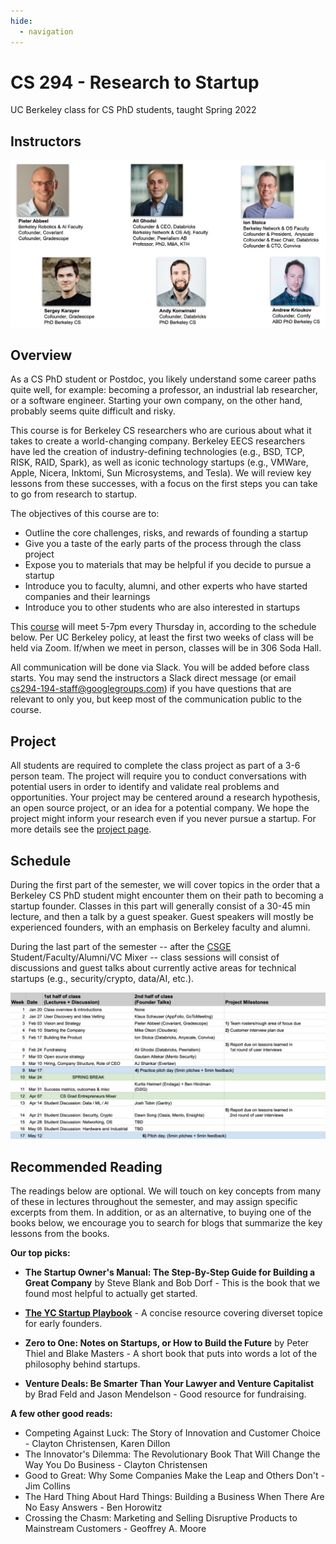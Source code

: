 ```yaml
---
hide:
  - navigation
---
```


<h1 class="title">CS 294 - Research to Startup</h1>

<div class="subtitle">UC Berkeley class for CS PhD students, taught Spring 2022</div>

## Instructors

![Pieter Abbeel, Ali Ghodsi, Ion Stoica, Sergey Karayev, Andy Konwinski, Andrew Krioukov](images/instructors.jpg)

## Overview

As a CS PhD student or Postdoc, you likely understand some career paths quite
well, for example: becoming a professor, an industrial lab researcher, or a
software engineer. Starting your own company, on the other hand, probably seems
quite difficult and risky.

This course is for Berkeley CS researchers who are curious about what it
takes to create a world-changing company. Berkeley EECS researchers have led
the creation of industry-defining technologies (e.g., BSD, TCP, RISK, RAID,
Spark), as well as iconic technology startups (e.g., VMWare, Apple, Nicera,
Inktomi, Sun Microsystems, and Tesla). We will review key lessons from these
successes, with a focus on the first steps you can take to go from research
to startup.

The objectives of this course are to:

- Outline the core challenges, risks, and rewards of founding a startup
- Give you a taste of the early parts of the process through the class project
- Expose you to materials that may be helpful if you decide to pursue a startup
- Introduce you to faculty, alumni, and other experts who have started companies and their learnings
- Introduce you to other students who are also interested in startups

This
[course](https://classes.berkeley.edu/content/2022-spring-compsci-294-194-lec-194)
will meet 5-7pm every Thursday in, according to the schedule below. Per UC
Berkeley policy, at least the first two weeks of class will be held via Zoom.
If/when we meet in person, classes will be in 306 Soda Hall.

All communication will be done via Slack. You will be added before class
starts. You may send the instructors a Slack direct message (or email
[cs294-194-staff@googlegroups.com](mailto:cs294-194-staff@googlegroups.com)) if
you have questions that are relevant to only you, but keep most of the
communication public to the course.

## Project

All students are required to complete the class project as part of a 3-6
person team. The project will require you to conduct conversations with
potential users in order to identify and validate real problems and
opportunities. Your project may be centered around a research hypothesis, an
open source project, or an idea for a potential company. We hope the project
might inform your research even if you never pursue a startup. For more details
see the [project page](project).


## Schedule

During the first part of the semester, we will cover topics in the order that a
Berkeley CS PhD student might encounter them on their path to becoming a
startup founder. Classes in this part will generally consist of a 30-45 min
lecture, and then a talk by a guest speaker. Guest speakers will mostly be
experienced founders, with an emphasis on Berkeley faculty and alumni.

During the last part of the semester -- after the [CSGE](https://csge.berkeley.edu)
Student/Faculty/Alumni/VC Mixer -- class sessions will consist of discussions
and guest talks about currently active areas for technical startups (e.g.,
security/crypto, data/AI, etc.).

![](images/schedule.jpg)

## Recommended Reading

The readings below are optional. We will touch on key concepts from many of these
in lectures throughout the semester, and may assign specific excerpts from them.
In addition, or as an alternative, to buying one of the books below, we encourage
you to search for blogs that summarize the key lessons from the books.


**Our top picks:**

* **The Startup Owner's Manual: The Step-By-Step Guide for Building a Great Company** by Steve Blank and Bob Dorf - This is the book that we found most helpful to actually get started.

* **[The YC Startup Playbook](https://playbook.samaltman.com)** - A concise resource covering diverset topice for early founders.

* **Zero to One: Notes on Startups, or How to Build the Future** by Peter Thiel and Blake Masters - A short book that puts into words a lot of the philosophy behind startups.

* **Venture Deals: Be Smarter Than Your Lawyer and Venture Capitalist** by Brad Feld and Jason Mendelson - Good resource for fundraising.

**A few other good reads:**

* Competing Against Luck: The Story of Innovation and Customer Choice - Clayton Christensen, Karen Dillon
* The Innovator's Dilemma: The Revolutionary Book That Will Change the Way You Do Business - Clayton Christensen
* Good to Great: Why Some Companies Make the Leap and Others Don't - Jim Collins
* The Hard Thing About Hard Things: Building a Business When There Are No Easy Answers - Ben Horowitz
* Crossing the Chasm: Marketing and Selling Disruptive Products to Mainstream Customers - Geoffrey A. Moore

